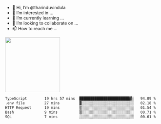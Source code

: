 - 👋 Hi, I’m @tharinduvindula
- 👀 I’m interested in ...
- 🌱 I’m currently learning ...
- 💞️ I’m looking to collaborate on ...
- 📫 How to reach me ...

<!---
tharinduvindula/tharinduvindula is a ✨ special ✨ repository because its `README.md` (this file) appears on your GitHub profile.
You can click the Preview link to take a look at your changes.
--->

<img height="180em" src="https://github-readme-stats.vercel.app/api?username=tharinduvindula&show_icons=true&hide_border=false&&count_private=true&include_all_commits=true" />


<!--START_SECTION:waka-->

```txt
TypeScript        19 hrs 57 mins  ███████████████████████▓░   94.09 %
.env file         27 mins         ▓░░░░░░░░░░░░░░░░░░░░░░░░   02.18 %
HTTP Request      19 mins         ▒░░░░░░░░░░░░░░░░░░░░░░░░   01.54 %
Bash              9 mins          ▒░░░░░░░░░░░░░░░░░░░░░░░░   00.71 %
SQL               7 mins          ░░░░░░░░░░░░░░░░░░░░░░░░░   00.61 %
```

<!--END_SECTION:waka-->
